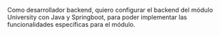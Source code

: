 Como desarrollador backend, quiero configurar el backend del módulo University con Java y Springboot, para poder implementar las funcionalidades específicas para el módulo.